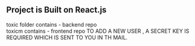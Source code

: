 <h2>Project is Built on React.js</h2>

<div>toxic folder contains - backend repo</div>
<div></div>toxicm contains - frontend repo</div>
TO ADD A NEW USER , A SECRET KEY IS REQUIRED WHICH IS SENT TO YOU IN TH MAIL.
